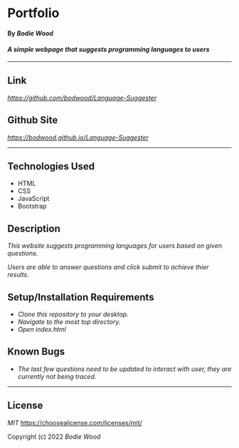 # Portfolio

#### By _**Bodie Wood**_

#### _A simple webpage that suggests programming languages to users_

---

## Link

_https://github.com/bodwood/Language-Suggester_

## Github Site

_https://bodwood.github.io/Language-Suggester_

---

## Technologies Used

* HTML
* CSS
* JavaScript
* Bootstrap

## Description

_This website suggests programming languages for users based on given questions._

_Users are able to answer questions and click submit to achieve thier results._

## Setup/Installation Requirements

* _Clone this repository to your desktop._
* _Navigate to the most top directory._
* _Open index.html_

## Known Bugs

* _The last few questions need to be updated to interact with user, they are currently not being traced._

---

## License

_MIT_
https://choosealicense.com/licenses/mit/

Copyright (c) 2022 _Bodie Wood_